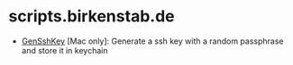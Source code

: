 # scripts.birkenstab.de
* [GenSshKey](https://scripts.birkenstab.de/gensshkey.sh) [Mac only]: Generate a ssh key with a random passphrase and store it in keychain
